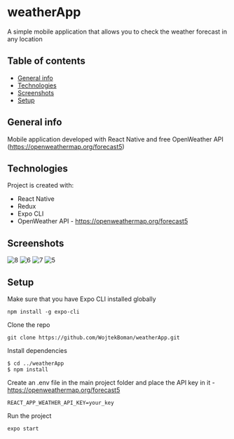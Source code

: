 # weatherApp
A simple mobile application that allows you to check the weather forecast in any location

## Table of contents
* [General info](#general-info)
* [Technologies](#technologies)
* [Screenshots](#screenshots)
* [Setup](#setup)

## General info
Mobile application developed with React Native and free OpenWeather API (https://openweathermap.org/forecast5)

## Technologies
Project is created with:
* React Native
* Redux
* Expo CLI
* OpenWeather API - https://openweathermap.org/forecast5

## Screenshots

![8](https://user-images.githubusercontent.com/47774969/110202175-37ede180-7e67-11eb-8344-490eb430c4bb.PNG)
![6](https://user-images.githubusercontent.com/47774969/110202171-345a5a80-7e67-11eb-99de-8c3e3654d1bd.PNG)
![7](https://user-images.githubusercontent.com/47774969/110202174-36241e00-7e67-11eb-9f4f-2b645341f960.PNG)
![5](https://user-images.githubusercontent.com/47774969/110202170-315f6a00-7e67-11eb-8e79-71ccba73949e.PNG)


## Setup

Make sure that you have Expo CLI installed globally
```
npm install -g expo-cli
```
Clone the repo
```
git clone https://github.com/WojtekBoman/weatherApp.git
```
Install dependencies
```
$ cd ../weatherApp
$ npm install
```
Create an .env file in the main project folder and place the API key in it - https://openweathermap.org/forecast5
```
REACT_APP_WEATHER_API_KEY=your_key
```
Run the project
```
expo start
```
